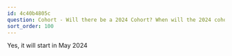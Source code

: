 ```yaml
---
id: 4c40b4805c
question: Cohort - Will there be a 2024 Cohort? When will the 2024 cohort start?
sort_order: 100
---
```


Yes, it will start in May 2024

